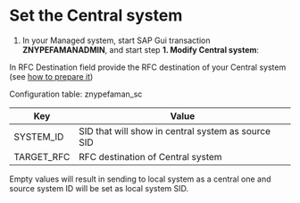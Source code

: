 # Set the Central system

1. In your Managed system, start SAP Gui transaction **ZNYPEFAMANADMIN**, and start step **1. Modify Central system**:

In RFC Destination field provide the RFC destination of your Central system (see [how to prepare it](rfc.md))

Configuration table: znypefaman_sc

|Key|Value|
|--|--|
|SYSTEM_ID|SID that will show in central system as source SID|
|TARGET_RFC|RFC destination of Central system|

Empty values will result in sending to local system as a central one and source system ID will be set as local system SID.
